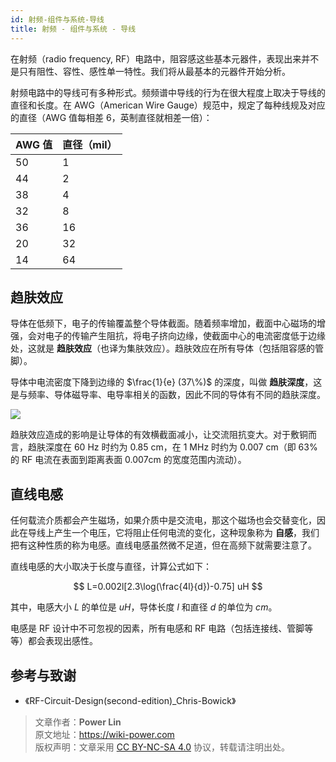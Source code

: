 ```yaml
---
id: 射频-组件与系统-导线
title: 射频 - 组件与系统 - 导线
---
```


在射频（radio frequency, RF）电路中，阻容感这些基本元器件，表现出来并不是只有阻性、容性、感性单一特性。我们将从最基本的元器件开始分析。

射频电路中的导线可有多种形式。频频谱中导线的行为在很大程度上取决于导线的直径和长度。在 AWG（American Wire Gauge）规范中，规定了每种线规及对应的直径（AWG 值每相差 6，英制直径就相差一倍）：

| AWG 值 | 直径（mil） |
| ------ | ----------- |
| 50     | 1           |
| 44     | 2           |
| 38     | 4           |
| 32     | 8           |
| 36     | 16          |
| 20     | 32          |
| 14     | 64          |

## 趋肤效应

导体在低频下，电子的传输覆盖整个导体截面。随着频率增加，截面中心磁场的增强，会对电子的传输产生阻抗，将电子挤向边缘，使截面中心的电流密度低于边缘处，这就是 **趋肤效应**（也译为集肤效应）。趋肤效应在所有导体（包括阻容感的管脚）。

导体中电流密度下降到边缘的 $\frac{1}{e} (37\%)$ 的深度，叫做 **趋肤深度**，这是与频率、导体磁导率、电导率相关的函数，因此不同的导体有不同的趋肤深度。

![](https://cos.wiki-power.com/img/20220408141754.png)

趋肤效应造成的影响是让导体的有效横截面减小，让交流阻抗变大。对于敷铜而言，趋肤深度在 60 Hz 时约为 0.85 cm，在 1 MHz 时约为 0.007 cm（即 63% 的 RF 电流在表面到距离表面 0.007cm 的宽度范围内流动）。

## 直线电感

任何载流介质都会产生磁场，如果介质中是交流电，那这个磁场也会交替变化，因此在导线上产生一个电压，它将阻止任何电流的变化，这种现象称为 **自感**，我们把有这种性质的称为电感。直线电感虽然微不足道，但在高频下就需要注意了。

直线电感的大小取决于长度与直径，计算公式如下：

$$
L=0.002l[2.3\log(\frac{4l}{d})-0.75] uH
$$

其中，电感大小 $L$ 的单位是 $uH$，导体长度 $l$ 和直径 $d$ 的单位为 $cm$。

电感是 RF 设计中不可忽视的因素，所有电感和 RF 电路（包括连接线、管脚等等）都会表现出感性。

## 参考与致谢

- 《RF-Circuit-Design(second-edition)\_Chris-Bowick》

> 文章作者：**Power Lin**  
> 原文地址：<https://wiki-power.com>  
> 版权声明：文章采用 [CC BY-NC-SA 4.0](https://creativecommons.org/licenses/by/4.0/deed.zh) 协议，转载请注明出处。
